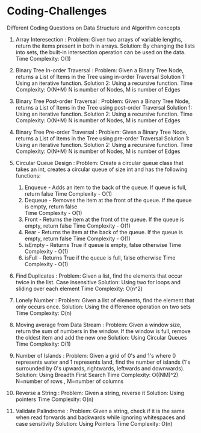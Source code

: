 # Coding-Challenges
Different Coding Questions on Data Structure and Algorithm concepts
1. Array Interesection : 
    Problem: Given two arrays of variable lengths, return the items present in both in arrays.
    Solution: By changing the lists into sets, the built-in intersection operation can be used on the data.
        Time Complexity: O(1)
    
2. Binary Tree In-order Traversal :
    Problem: Given a Binary Tree Node,  returns a List of Items in the Tree using in-order Traversal
    Solution 1: Using an iterative function.
    Solution 2: Using a recursive function.
        Time Complexity: O(N+M) N is number of Nodes, M is number of Edges
  
3. Binary Tree Post-order Traversal :
    Problem: Given a Binary Tree Node,  returns a List of Items in the Tree using post-order Traversal
    Solution 1: Using an iterative function.
    Solution 2: Using a recursive function.
        Time Complexity: O(N+M) N is number of Nodes, M is number of Edges
    
4. Binary Tree Pre-order Traversal :
    Problem: Given a Binary Tree Node,  returns a List of Items in the Tree using pre-order Traversal
    Solution 1: Using an iterative function.
    Solution 2: Using a recursive function.
        Time Complexity: O(N+M) N is number of Nodes, M is number of Edges
      
5. Circular Queue Design :
    Problem: Create a circular queue class that takes an int, creates a circular queue of size int and has the following functions:
      1. Enqueue - Adds an item to the back of the queue. If queue is full, return false
            Time Complexity - O(1)
      2. Dequeue - Removes the item at the front of the queue. If the queue is empty, return false  
            Time Complexity - O(1)
      3. Front - Returns the item at the front of the queue. If the queue is empty, return false
            Time Complexity - O(1)
      4. Rear - Returns the item at the back of the queue. If the queue is empty, return false
            Time Complexity - O(1)
      5. isEmpty - Returns True if queue is empty, false otherwise
            Time Complexity - O(1)
      6. isFull - Returns True if the queue is full, false otherwise
            Time Complexity - O(1)
      
6. Find Duplicates :
    Problem: Given a list, find the elements that occur twice in the list. Case insensitive
    Solution: Using two for loops and sliding over each element
        Time Complexity: O(n^2)
      
7. Lonely Number :
    Problem: Given a list of elements, find the element that only occurs once.
    Solution: Using the difference operation on two sets
        Time Complexity: O(n)
     
8. Moving average from Data Stream :
    Problem: Given a window size, return the sum of numbers in the window. If the window is full, remove the oldest item and add the new one
    Solution: Using Circular Queues
       Time Complexity: O(1)
      
9. Number of Islands :
    Problem: Given a grid of 0's and 1's where 0 represents water and 1 represents land, find the number of islands (1's surrounded by 0's upwards, rightwards, leftwards and downwards).
    Solution: Using Breadth First Search 
        Time Complexity: O((NM)^2) N=number of rows , M=number of columns
      
10. Reverse a String :
    Problem: Given a string, reverse it 
    Solution: Using pointers
        Time Complexity: O(n)
     
11. Validate Palindrome :
    Problem: Given a string, check if it is the same when read forwards and backwards while ignoring whitespaces and case sensitivity
    Solution: Using Pointers
        Time Complexity: O(n)
